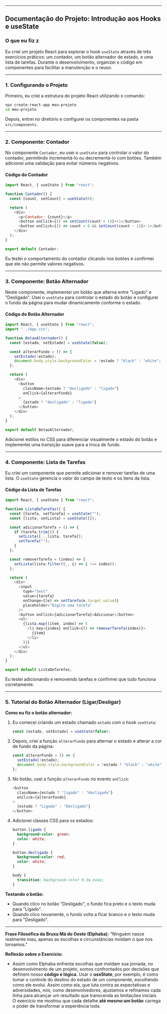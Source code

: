 
---

## **Documentação do Projeto: Introdução aos Hooks e useState**

### **O que eu fiz z**
Eu criei um projeto React para explorar o hook `useState` através de três exercícios práticos: um contador, um botão alternador de estado, e uma lista de tarefas. Durante o desenvolvimento, organizei o código em componentes para facilitar a manutenção e o reuso.

---

### **1. Configurando o Projeto**
Primeiro, eu criei a estrutura do projeto React utilizando o comando:

```bash
npx create-react-app meu-projeto
cd meu-projeto
```

Depois, entrei no diretório e configurei os componentes na pasta `src/components`.

---

### **2. Componente: Contador**
No componente `Contador`, eu usei o `useState` para controlar o valor do contador, permitindo incrementá-lo ou decrementá-lo com botões. Também adicionei uma validação para evitar números negativos.

#### **Código do Contador**
```javascript
import React, { useState } from "react";

function Contador() {
  const [count, setCount] = useState(0);

  return (
    <div>
      <p>Contador: {count}</p>
      <button onClick={() => setCount(count + 1)}>+1</button>
      <button onClick={() => count > 0 && setCount(count - 1)}>-1</button>
    </div>
  );
}

export default Contador;
```

Eu testei o comportamento do contador clicando nos botões e confirmei que ele não permite valores negativos.

---

### **3. Componente: Botão Alternador**
Neste componente, implementei um botão que alterna entre "Ligado" e "Desligado". Usei o `useState` para controlar o estado do botão e configurei o fundo da página para mudar dinamicamente conforme o estado.

#### **Código do Botão Alternador**
```javascript
import React, { useState } from "react";
import "../App.css";

function BotaoAlternador() {
  const [estado, setEstado] = useState(false);

  const alterarFundo = () => {
    setEstado(!estado);
    document.body.style.backgroundColor = !estado ? "black" : "white";
  };

  return (
    <div>
      <button
        className={estado ? "desligado" : "ligado"}
        onClick={alterarFundo}
      >
        {estado ? "desligado" : "ligado"}
      </button>
    </div>
  );
}

export default BotaoAlternador;
```

Adicionei estilos no CSS para diferenciar visualmente o estado do botão e implementei uma transição suave para a troca de fundo.

---

### **4. Componente: Lista de Tarefas**
Eu criei um componente que permite adicionar e remover tarefas de uma lista. O `useState` gerencia o valor do campo de texto e os itens da lista.

#### **Código da Lista de Tarefas**
```javascript
import React, { useState } from "react";

function ListaDeTarefas() {
  const [tarefa, setTarefa] = useState("");
  const [lista, setLista] = useState([]);

  const adicionarTarefa = () => {
    if (tarefa.trim()) {
      setLista([...lista, tarefa]);
      setTarefa("");
    }
  };

  const removerTarefa = (index) => {
    setLista(lista.filter((_, i) => i !== index));
  };

  return (
    <div>
      <input
        type="text"
        value={tarefa}
        onChange={(e) => setTarefa(e.target.value)}
        placeholder="Digite uma tarefa"
      />
      <button onClick={adicionarTarefa}>Adicionar</button>
      <ul>
        {lista.map((item, index) => (
          <li key={index} onClick={() => removerTarefa(index)}>
            {item}
          </li>
        ))}
      </ul>
    </div>
  );
}

export default ListaDeTarefas;
```

Eu testei adicionando e removendo tarefas e confirmei que tudo funciona corretamente.

---

### **5. Tutorial do Botão Alternador (Ligar/Desligar)**

**Como eu fiz o botão alternador:**

1. Eu comecei criando um estado chamado `estado` com o hook `useState`:
   ```javascript
   const [estado, setEstado] = useState(false);
   ```

2. Depois, criei a função `alterarFundo` para alternar o estado e alterar a cor de fundo da página:
   ```javascript
   const alterarFundo = () => {
     setEstado(!estado);
     document.body.style.backgroundColor = !estado ? "black" : "white";
   };
   ```

3. No botão, usei a função `alterarFundo` no evento `onClick`:
   ```javascript
   <button
     className={estado ? "ligado" : "desligado"}
     onClick={alterarFundo}
   >
     {estado ? "Ligado" : "Desligado"}
   </button>
   ```

4. Adicionei classes CSS para os estados:
   ```css
   button.ligado {
     background-color: green;
     color: white;
   }

   button.desligado {
     background-color: red;
     color: white;
   }

   body {
     transition: background-color 0.3s ease;
   }
   ```

**Testando o botão:**
- Quando clico no botão "Desligado", o fundo fica preto e o texto muda para "Ligado".
- Quando clico novamente, o fundo volta a ficar branco e o texto muda para "Desligado".

---

**Frase Filosófica da Bruxa Má do Oeste (Elphaba):**
"Ninguém nasce realmente mau, apenas as escolhas e circunstâncias moldam o que nos tornamos."

**Reflexão sobre o Exercício:**
- Assim como Elphaba enfrenta escolhas que moldam sua     jornada, no desenvolvimento de um projeto, somos confrontados por decisões que definem nosso **código e lógica**. Usar o **useState**, por exemplo, é como tomar o controle do destino do estado de um componente, escolhendo como ele evolui. Assim como ela, que luta contra as expectativas e adversidades, nós, como desenvolvedores, ajustamos e refinamos cada linha para alcançar um resultado que transcenda as limitações iniciais. O exercício me mostrou que cada detalhe **até mesmo um botão** carrega o poder de transformar a experiência toda.